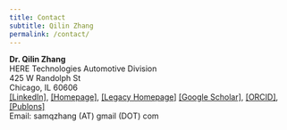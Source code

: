 ```yaml
---
title: Contact
subtitle: Qilin Zhang
permalink: /contact/
---
```


**Dr. Qilin Zhang**  
HERE Technologies Automotive Division  
425 W Randolph St  
Chicago, IL 60606  
[[LinkedIn]](https://www.linkedin.com/in/qzhang5/), [[Homepage]](https://qilin-zhang.github.io/publications/), [[Legacy Homepage]](http://personal.stevens.edu/~qzhang5/) 
[[Google Scholar]](https://scholar.google.com/citations?hl=en&user=q_dBKjoAAAAJ&view_op=list_works&sortby=pubdate), [[ORCID]](https://orcid.org/0000-0002-7917-9749), [[Publons]](https://publons.com/a/1348230)   
Email: samqzhang (AT) gmail (DOT) com


